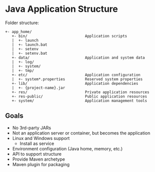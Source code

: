 # Java Application Structure

Folder structure:

```
+- app_home/
   +- bin/                          Application scripts
   |  +- launch
   |  +- launch.bat
   |  +- setenv
   |  +- setenv.bat
   +- data/                         Application and system data
   |  +- log/
   |  +- system/
   |  +- tmp/
   +- etc/                          Application configuration
   |  +- system*.properties         Reserved system properties
   +- lib/                          Application dependencies
   |  +- {project-name}.jar
   +- res/                          Private application resources
   +- res-public/                   Public application resources
   +- system/                       Application management tools
```

## Goals

 * No 3rd-party JARs
 * Not an application server or container, but becomes the application
 * Linux and Windows support
   * Install as service
 * Environment configuration (Java home, memory, etc.)
 * API to support structure
 * Provide Maven archetype
 * Maven plugin for packaging
